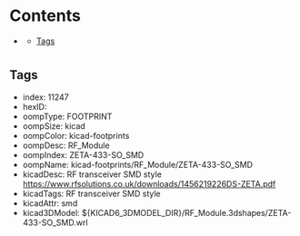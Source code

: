 



Contents
========

* [](#)
	* [Tags](#tags)

# 

## Tags

- index: 11247
- hexID: 
- oompType: FOOTPRINT
- oompSize: kicad
- oompColor: kicad-footprints
- oompDesc: RF_Module
- oompIndex: ZETA-433-SO_SMD
- oompName: kicad-footprints/RF_Module/ZETA-433-SO_SMD
- kicadDesc: RF transceiver SMD style https://www.rfsolutions.co.uk/downloads/1456219226DS-ZETA.pdf
- kicadTags: RF transceiver SMD style
- kicadAttr: smd
- kicad3DModel: ${KICAD6_3DMODEL_DIR}/RF_Module.3dshapes/ZETA-433-SO_SMD.wrl
